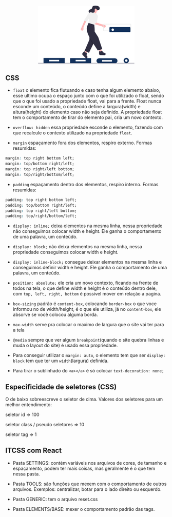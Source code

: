 <p align="center">
  <img src="../img/css.svg" width="300">
</p>

## CSS

- `float` o elemento fica flutuando e caso tenha algum elemento abaixo, esse ultimo ocupa o espaço junto com o que foi utilizado o float, sendo que o que foi usado a propriedade float, vai para a frente. Float nunca esconde um conteúdo, o conteúdo define a largura(width) e altura(height) do elemento caso não seja definido. A propriedade float tem o comportamento de tirar do elemento pai, cria um novo contexto.

- `overflow: hidden` essa propriedade esconde o elemento, fazendo com que recalcule o contexto utilizado na propriedade `float`.

- `margin` espaçamento fora dos elementos, respiro externo.
  Formas resumidas:

```css
margin: top right bottom left;
margin: top/bottom right/left;
margin: top right/left bottom;
margin: top/right/bottom/left;
```

- `padding` espaçamento dentro dos elementos, respiro interno.
  Formas resumidas:

```css
padding: top right bottom left;
padding: top/bottom right/left;
padding: top right/left bottom;
padding: top/right/bottom/left;
```

- `display: inline;` deixa elementos na mesma linha, nessa propriedade não conseguimos colocar width e height. Ele ganha o comportamento de uma palavra, um conteúdo.

- `display: block;` não deixa elementos na mesma linha, nessa propriedade conseguimos colocar width e height.

- `display: inline-block;` consegue deixar elementos na mesma linha e conseguimos definir width e height. Ele ganha o comportamento de uma palavra, um conteúdo.

- `position: absolute;` ele cria um novo contexto, ficando na frente de todos na tela, o que define width e height é o conteúdo dentro dele, com `top, left, right, bottom` é possivel mover em relação a pagina.

- `box-sizing` padrão é `content-box`, colocando `border-box` o que voce informou no de width/height, é o que ele utiliza, já no `content-box`, ele absorve se você colocou alguma borda.

- `max-width` serve pra colocar o maximo de largura que o site vai ter para a tela

- `@media` sempre que ver algum `breakpoint`(quando o site quebra linhas e muda o layout do site) é usado essa propriedade.

- Para conseguir utilizar o `margin: auto`, o elemento tem que ser `display: block` tem que ter um `width`(largura) definida.

- Para tirar o sublinhado do `<a></a>` é só colocar `text-decoration: none;`

## Especificidade de seletores (CSS)

O de baixo sobreescreve o seletor de cima. Valores dos seletores para um melhor entendimento:

seletor id => 100

seletor class / pseudo seletores => 10

seletor tag => 1

## ITCSS com React

- Pasta SETTINGS: contém variáveis nos arquivos de cores, de tamanho e espaçamento, podem ter mais coisas, mas geralmente é o que tem nessa pasta.

- Pasta TOOLS: são funções que mexem com o comportamento de outros arquivos. Exemplos: centralizar, botar para o lado direito ou esquerdo.

- Pasta GENERIC: tem o arquivo reset.css

- Pasta ELEMENTS/BASE: mexer o comportamento padrão das tags.